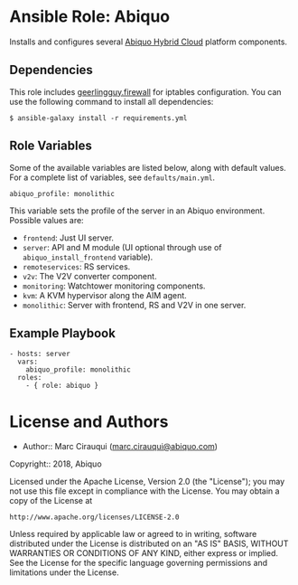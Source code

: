 # Ansible Role: Abiquo

Installs and configures several [Abiquo Hybrid Cloud](https://www.abiquo.com) platform components.

## Dependencies

This role includes [geerlingguy.firewall](https://galaxy.ansible.com/geerlingguy/firewall/) for iptables configuration. You can use the following command to install all dependencies:

```
$ ansible-galaxy install -r requirements.yml
```

## Role Variables

Some of the available variables are listed below, along with default values. For a complete list of variables, see `defaults/main.yml`.

```
abiquo_profile: monolithic
```

This variable sets the profile of the server in an Abiquo environment. Possible values are:

- `frontend`: Just UI server.
- `server`: API and M module (UI optional through use of `abiquo_install_frontend` variable).
- `remoteservices`: RS services.
- `v2v`: The V2V converter component.
- `monitoring`: Watchtower monitoring components.
- `kvm`: A KVM hypervisor along the AIM agent.
- `monolithic`: Server with frontend, RS and V2V in one server.

## Example Playbook

```
- hosts: server
  vars:
    abiquo_profile: monolithic
  roles:
    - { role: abiquo }
```

# License and Authors

* Author:: Marc Cirauqui (marc.cirauqui@abiquo.com)

Copyright:: 2018, Abiquo

Licensed under the Apache License, Version 2.0 (the "License");
you may not use this file except in compliance with the License.
You may obtain a copy of the License at

    http://www.apache.org/licenses/LICENSE-2.0

Unless required by applicable law or agreed to in writing, software
distributed under the License is distributed on an "AS IS" BASIS,
WITHOUT WARRANTIES OR CONDITIONS OF ANY KIND, either express or implied.
See the License for the specific language governing permissions and
limitations under the License.
